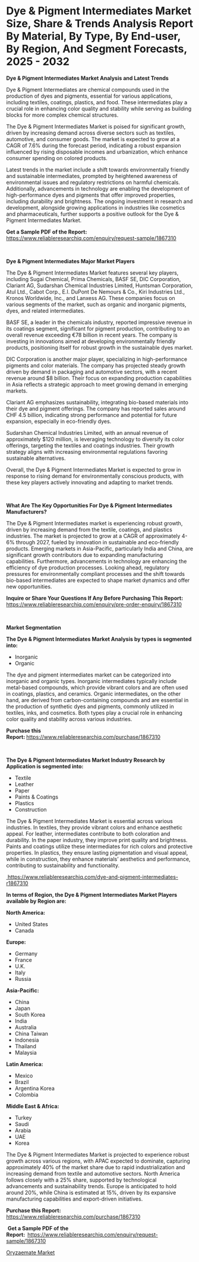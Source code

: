 <p><h1>Dye & Pigment Intermediates Market Size, Share & Trends Analysis Report By Material, By Type, By End-user, By Region, And Segment Forecasts, 2025 - 2032</h1></p><p><strong>Dye & Pigment Intermediates Market Analysis and Latest Trends</strong></p>
<p><p>Dye & Pigment Intermediates are chemical compounds used in the production of dyes and pigments, essential for various applications, including textiles, coatings, plastics, and food. These intermediates play a crucial role in enhancing color quality and stability while serving as building blocks for more complex chemical structures. </p><p>The Dye & Pigment Intermediates Market is poised for significant growth, driven by increasing demand across diverse sectors such as textiles, automotive, and consumer goods. The market is expected to grow at a CAGR of 7.6% during the forecast period, indicating a robust expansion influenced by rising disposable incomes and urbanization, which enhance consumer spending on colored products. </p><p>Latest trends in the market include a shift towards environmentally friendly and sustainable intermediates, prompted by heightened awareness of environmental issues and regulatory restrictions on harmful chemicals. Additionally, advancements in technology are enabling the development of high-performance dyes and pigments that offer improved properties, including durability and brightness. The ongoing investment in research and development, alongside growing applications in industries like cosmetics and pharmaceuticals, further supports a positive outlook for the Dye & Pigment Intermediates Market.</p></p>
<p><strong>Get a Sample PDF of the Report:&nbsp;</strong> <a href="https://www.reliableresearchiq.com/enquiry/request-sample/1867310?utm_campaign=2117&utm_medium=2&utm_source=Github&utm_content=ia&utm_term=04022025&utm_id=dye-pigment-intermediates">https://www.reliableresearchiq.com/enquiry/request-sample/1867310</a></p>
<p>&nbsp;</p>
<p><strong>Dye & Pigment Intermediates Major Market Players</strong></p>
<p><p>The Dye & Pigment Intermediates Market features several key players, including Sugai Chemical, Prima Chemicals, BASF SE, DIC Corporation, Clariant AG, Sudarshan Chemical Industries Limited, Huntsman Corporation, Atul Ltd., Cabot Corp., E.I. DuPont De Nemours & Co., Kiri Industries Ltd., Kronos Worldwide, Inc., and Lanxess AG. These companies focus on various segments of the market, such as organic and inorganic pigments, dyes, and related intermediates.</p><p>BASF SE, a leader in the chemicals industry, reported impressive revenue in its coatings segment, significant for pigment production, contributing to an overall revenue exceeding €78 billion in recent years. The company is investing in innovations aimed at developing environmentally friendly products, positioning itself for robust growth in the sustainable dyes market.</p><p>DIC Corporation is another major player, specializing in high-performance pigments and color materials. The company has projected steady growth driven by demand in packaging and automotive sectors, with a recent revenue around $8 billion. Their focus on expanding production capabilities in Asia reflects a strategic approach to meet growing demand in emerging markets.</p><p>Clariant AG emphasizes sustainability, integrating bio-based materials into their dye and pigment offerings. The company has reported sales around CHF 4.5 billion, indicating strong performance and potential for future expansion, especially in eco-friendly dyes. </p><p>Sudarshan Chemical Industries Limited, with an annual revenue of approximately $120 million, is leveraging technology to diversify its color offerings, targeting the textiles and coatings industries. Their growth strategy aligns with increasing environmental regulations favoring sustainable alternatives.</p><p>Overall, the Dye & Pigment Intermediates Market is expected to grow in response to rising demand for environmentally conscious products, with these key players actively innovating and adapting to market trends.</p></p>
<p>&nbsp;</p>
<p><strong>What Are The Key Opportunities For Dye & Pigment Intermediates Manufacturers?</strong></p>
<p><p>The Dye & Pigment Intermediates market is experiencing robust growth, driven by increasing demand from the textile, coatings, and plastics industries. The market is projected to grow at a CAGR of approximately 4-6% through 2027, fueled by innovation in sustainable and eco-friendly products. Emerging markets in Asia-Pacific, particularly India and China, are significant growth contributors due to expanding manufacturing capabilities. Furthermore, advancements in technology are enhancing the efficiency of dye production processes. Looking ahead, regulatory pressures for environmentally compliant processes and the shift towards bio-based intermediates are expected to shape market dynamics and offer new opportunities.</p></p>
<p><strong>Inquire or Share Your Questions If Any Before Purchasing This Report:</strong> <a href="https://www.reliableresearchiq.com/enquiry/pre-order-enquiry/1867310?utm_campaign=2117&utm_medium=2&utm_source=Github&utm_content=ia&utm_term=04022025&utm_id=dye-pigment-intermediates">https://www.reliableresearchiq.com/enquiry/pre-order-enquiry/1867310</a></p>
<p>&nbsp;</p>
<p><strong>Market Segmentation</strong></p>
<p><strong>The Dye & Pigment Intermediates Market Analysis by types is segmented into:</strong></p>
<p><ul><li>Inorganic</li><li>Organic</li></ul></p>
<p><p>The dye and pigment intermediates market can be categorized into inorganic and organic types. Inorganic intermediates typically include metal-based compounds, which provide vibrant colors and are often used in coatings, plastics, and ceramics. Organic intermediates, on the other hand, are derived from carbon-containing compounds and are essential in the production of synthetic dyes and pigments, commonly utilized in textiles, inks, and cosmetics. Both types play a crucial role in enhancing color quality and stability across various industries.</p></p>
<p><strong>Purchase this Report:&nbsp;</strong><a href="https://www.reliableresearchiq.com/purchase/1867310?utm_campaign=2117&utm_medium=2&utm_source=Github&utm_content=ia&utm_term=04022025&utm_id=dye-pigment-intermediates">https://www.reliableresearchiq.com/purchase/1867310</a></p>
<p>&nbsp;</p>
<p><strong>The Dye & Pigment Intermediates Market Industry Research by Application is segmented into:</strong></p>
<p><ul><li>Textile</li><li>Leather</li><li>Paper</li><li>Paints & Coatings</li><li>Plastics</li><li>Construction</li></ul></p>
<p><p>The Dye & Pigment Intermediates Market is essential across various industries. In textiles, they provide vibrant colors and enhance aesthetic appeal. For leather, intermediates contribute to both coloration and durability. In the paper industry, they improve print quality and brightness. Paints and coatings utilize these intermediates for rich colors and protective properties. In plastics, they ensure lasting pigmentation and visual appeal, while in construction, they enhance materials’ aesthetics and performance, contributing to sustainability and functionality.</p></p>
<p><a href="https://www.reliableresearchiq.com/dye-and-pigment-intermediates-r1867310?utm_campaign=2117&utm_medium=2&utm_source=Github&utm_content=ia&utm_term=04022025&utm_id=dye-pigment-intermediates">&nbsp;https://www.reliableresearchiq.com/dye-and-pigment-intermediates-r1867310</a></p>
<p><strong>In terms of Region, the Dye & Pigment Intermediates Market Players available by Region are:</strong></p>
<p>
    <p> <strong> North America: </strong>
        <ul>
            <li>United States</li>
            <li>Canada</li>
        </ul>
        </p> 
    <p> <strong> Europe: </strong>
        <ul>
            <li>Germany</li>
            <li>France</li>
            <li>U.K.</li>
            <li>Italy</li>
            <li>Russia</li>
        </ul>
        </p> 
    <p> <strong> Asia-Pacific: </strong>
        <ul>
            <li>China</li>
            <li>Japan</li>
            <li>South Korea</li>
            <li>India</li>
            <li>Australia</li>
            <li>China Taiwan</li>
            <li>Indonesia</li>
            <li>Thailand</li>
            <li>Malaysia</li>
        </ul>
        </p> 
    <p> <strong> Latin America: </strong>
        <ul>
            <li>Mexico</li>
            <li>Brazil</li>
            <li>Argentina Korea</li>
            <li>Colombia</li>
        </ul>
        </p> 
    <p> <strong> Middle East & Africa: </strong>
        <ul>
            <li>Turkey</li>
            <li>Saudi</li>
            <li>Arabia</li>
            <li>UAE</li>
            <li>Korea</li>
        </ul>
    </p>
    </p>
<p><p>The Dye & Pigment Intermediates Market is projected to experience robust growth across various regions, with APAC expected to dominate, capturing approximately 40% of the market share due to rapid industrialization and increasing demand from textile and automotive sectors. North America follows closely with a 25% share, supported by technological advancements and sustainability trends. Europe is anticipated to hold around 20%, while China is estimated at 15%, driven by its expansive manufacturing capabilities and export-driven initiatives.</p></p>
<p><strong>Purchase this Report: </strong><a href="https://www.reliableresearchiq.com/purchase/1867310?utm_campaign=2117&utm_medium=2&utm_source=Github&utm_content=ia&utm_term=04022025&utm_id=dye-pigment-intermediates">https://www.reliableresearchiq.com/purchase/1867310</a></p>
<p>&nbsp;<strong>Get a Sample PDF of the Report:&nbsp;&nbsp;</strong><a href="https://www.reliableresearchiq.com/enquiry/request-sample/1867310?utm_campaign=2117&utm_medium=2&utm_source=Github&utm_content=ia&utm_term=04022025&utm_id=dye-pigment-intermediates">https://www.reliableresearchiq.com/enquiry/request-sample/1867310</a></p>
<p><strong></strong></p>
<p><p><a href="https://github.com/DixieGrimes/Market-Research-Report-List-1/blob/main/oryzaemate-market.md?utm_campaign=2117&utm_medium=2&utm_source=Github&utm_content=ia&utm_term=04022025&utm_id=dye-pigment-intermediates">Oryzaemate Market</a></p></p>